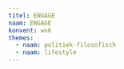 ```yaml
---
titel: ENGAGE
naam: ENGAGE
konvent: wvk
themes:
  - naam: politiek-filosofisch
  - naam: lifestyle
---
```

